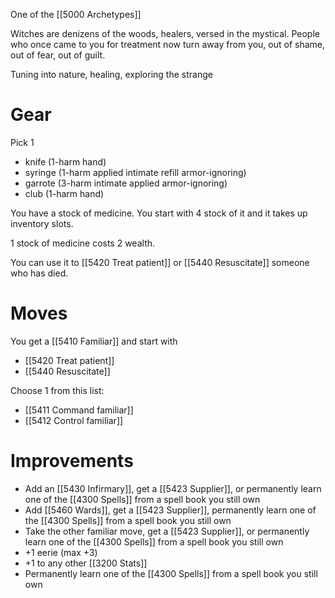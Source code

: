 One of the [[5000 Archetypes]]

Witches are denizens of the woods, healers, versed in the mystical. People who once came to you for treatment now turn away from you, out of shame, out of fear, out of guilt.

Tuning into nature, healing, exploring the strange

# Gear 
Pick 1
- knife (1-harm hand)
- syringe (1-harm applied intimate refill armor-ignoring)
- garrote (3-harm intimate applied armor-ignoring)
- club (1-harm hand)

You have a stock of medicine. You start with 4 stock of it and it takes up inventory slots.

1 stock of medicine costs 2 wealth.

You can use it to [[5420 Treat patient]] or [[5440 Resuscitate]] someone who has died.

# Moves
You get a [[5410 Familiar]] and start with 
- [[5420 Treat patient]]
- [[5440 Resuscitate]]

Choose 1 from this list:
- [[5411 Command familiar]]
- [[5412 Control familiar]]

# Improvements
- Add an [[5430 Infirmary]], get a [[5423 Supplier]], or permanently learn one of the [[4300 Spells]] from a spell book you still own
- Add [[5460 Wards]], get a [[5423 Supplier]],  permanently learn one of the [[4300 Spells]] from a spell book you still own
- Take the other familiar move, get a [[5423 Supplier]], or  permanently learn one of the [[4300 Spells]] from a spell book you still own
- +1 eerie (max +3)
- +1 to any other [[3200 Stats]]
- Permanently learn one of the [[4300 Spells]] from a spell book you still own